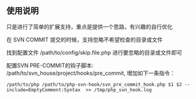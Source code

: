 ## 使用说明
只是进行了简单的扩展支持，重点是提供一个思路，有兴趣的自行优化

在 SVN COMMIT 提交的时候，支持忽略不希望检查的目录或文件

找到配置文件 /path/to/config/skip.file.php 进行要忽略的目录或文件即可

配置SVN PRE-COMMIT的钩子脚本: /path/to/svn_house/project/hooks/pre_commit, 增加如下一条指令：

```
/path/to/php /path/to/php-svn-hook/svn_pre_commit_hook.php $1 $2 --include=EmptyComment:Syntax  >> /tmp/php_svn_hook.log
```


